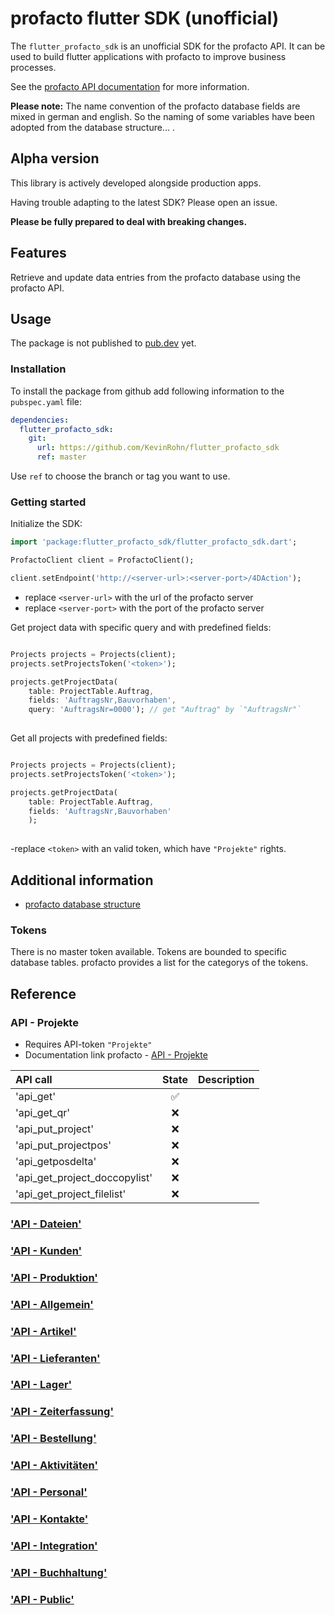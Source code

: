 # profacto flutter SDK (unofficial)

The `flutter_profacto_sdk` is an unofficial SDK for the profacto API.
It can be used to build flutter applications with profacto to improve business processes.

See the [profacto API documentation](https://conf.extragroup.de/pages/viewpage.action?pageId=25297229) for more information.

**Please note:**
The name convention of the profacto database fields are mixed in german and english.
So the naming of some variables have been adopted from the database structure... .

## Alpha version

This library is actively developed alongside production apps.

Having trouble adapting to the latest SDK? Please open an issue.

**Please be fully prepared to deal with breaking changes.**

## Features

Retrieve and update data entries from the profacto database using the profacto API.

## Usage

The package is not published to [pub.dev](https://pub.dev) yet.

### Installation

To install the package from github add following information to the `pubspec.yaml` file:

```yml
dependencies:
  flutter_profacto_sdk:
    git:
      url: https://github.com/KevinRohn/flutter_profacto_sdk
      ref: master
```

Use `ref` to choose the branch or tag you want to use.

### Getting started

Initialize the SDK:

```dart
import 'package:flutter_profacto_sdk/flutter_profacto_sdk.dart';

ProfactoClient client = ProfactoClient();

client.setEndpoint('http://<server-url>:<server-port>/4DAction');
```

- replace `<server-url>` with the url of the profacto server
- replace `<server-port>` with the port of the profacto server


Get project data with specific query and with predefined fields:
```dart

Projects projects = Projects(client);
projects.setProjectsToken('<token>');

projects.getProjectData(
    table: ProjectTable.Auftrag,
    fields: 'AuftragsNr,Bauvorhaben',
    query: 'AuftragsNr=0000'); // get "Auftrag" by `"AuftragsNr"`
  
```

Get all projects with predefined fields:
```dart

Projects projects = Projects(client);
projects.setProjectsToken('<token>');

projects.getProjectData(
    table: ProjectTable.Auftrag,
    fields: 'AuftragsNr,Bauvorhaben'
    ); 
  
```

-replace `<token>` with an valid token, which have `"Projekte"` rights.

## Additional information

- [profacto database structure](http://profacto.extragroup.biz/Service/profacto%20Structure%20Export/profacto.xml)


### Tokens

There is no master token available. Tokens are bounded to specific database tables.
profacto provides a list for the categorys of the tokens. 

## Reference

### API - Projekte

- Requires API-token `"Projekte"`
- Documentation link profacto - [API - Projekte](https://conf.extragroup.de/display/handbuch/API+-+Projekte)

| API call                      |       State        | Description |
| :---------------------------- | :----------------: | :---------- |
| 'api_get'                     | :white_check_mark: |             |
| 'api_get_qr'                  |        :x:         |             |
| 'api_put_project'             |        :x:         |             |
| 'api_put_projectpos'          |        :x:         |             |
| 'api_getposdelta'             |        :x:         |             |
| 'api_get_project_doccopylist' |        :x:         |             |
| 'api_get_project_filelist'    |        :x:         |             |

### ['API - Dateien'](https://conf.extragroup.de/display/handbuch/API+-+Dateien)
### ['API - Kunden'](https://conf.extragroup.de/display/handbuch/API+-+Kunden)
### ['API - Produktion'](https://conf.extragroup.de/display/handbuch/API+-+Produktion)
### ['API - Allgemein'](https://conf.extragroup.de/display/handbuch/API+-+Allgemein)
### ['API - Artikel'](https://conf.extragroup.de/display/handbuch/API+-+Artikel)
### ['API - Lieferanten'](https://conf.extragroup.de/display/handbuch/API+-+Lieferanten)
### ['API - Lager'](https://conf.extragroup.de/display/handbuch/API+-+Lager)
### ['API - Zeiterfassung'](https://conf.extragroup.de/display/handbuch/API+-+Zeiterfassung)
### ['API - Bestellung'](https://conf.extragroup.de/display/handbuch/API+-+Bestellung)
### ['API - Aktivitäten'](https://conf.extragroup.de/pages/viewpage.action?pageId=105612059)
### ['API - Personal'](https://conf.extragroup.de/display/handbuch/API+-+Personal)
### ['API - Kontakte'](https://conf.extragroup.de/display/handbuch/API+-+Kontakte)
### ['API - Integration'](https://conf.extragroup.de/display/handbuch/API+-+Integration)
### ['API - Buchhaltung'](https://conf.extragroup.de/display/handbuch/API+-+Buchhaltung)
### ['API - Public'](https://conf.extragroup.de/display/handbuch/API+-+Public)

